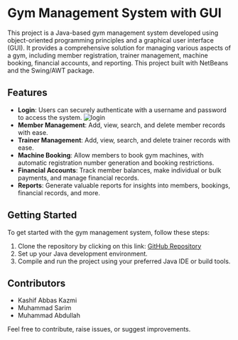 # Gym Management System with GUI

This project is a Java-based gym management system developed using object-oriented programming principles and a graphical user interface (GUI). It provides a comprehensive solution for managing various aspects of a gym, including member registration, trainer management, machine booking, financial accounts, and reporting. This project built with NetBeans and the Swing/AWT package.

## Features

- **Login**: Users can securely authenticate with a username and password to access the system.
![login](https://github.com/KaShiekzmi/Gym-Management-System-GUI-OOP-Java-Project/assets/114513868/76e6cf42-afb6-422e-beb0-48f452a7f2c3)
- **Member Management**: Add, view, search, and delete member records with ease.
- **Trainer Management**: Add, view, search, and delete trainer records with ease.
- **Machine Booking**: Allow members to book gym machines, with automatic registration number generation and booking restrictions.
- **Financial Accounts**: Track member balances, make individual or bulk payments, and manage financial records.
- **Reports**: Generate valuable reports for insights into members, bookings, financial records, and more.

## Getting Started

To get started with the gym management system, follow these steps:

1. Clone the repository by clicking on this link: [GitHub Repository](https://github.com/KaShiekzmi/Gym-Management-System-GUI-OOP-Java-Project)
2. Set up your Java development environment.
3. Compile and run the project using your preferred Java IDE or build tools.

## Contributors

- Kashif Abbas Kazmi
- Muhammad Sarim
- Muhammad Abdullah

Feel free to contribute, raise issues, or suggest improvements.
